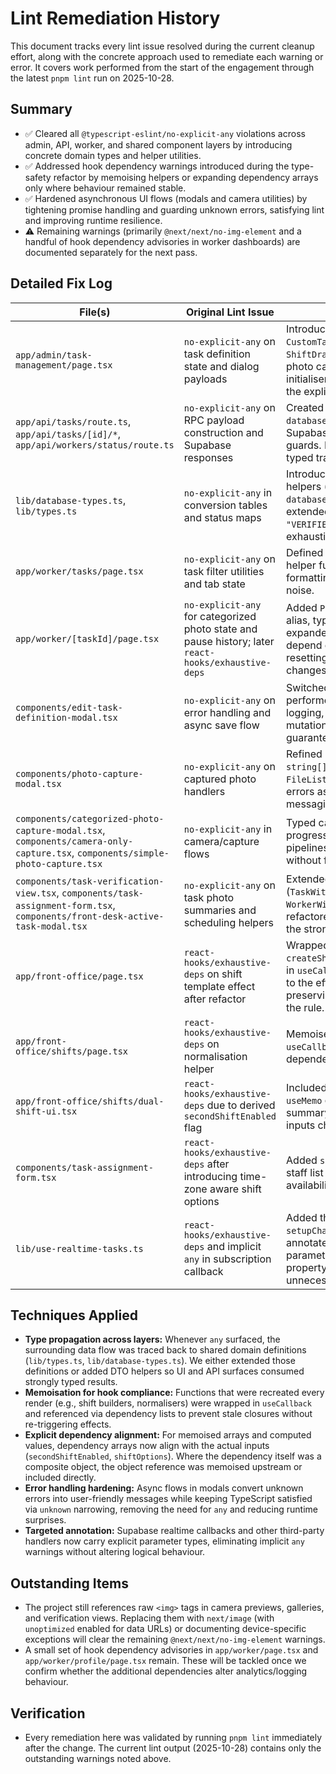 # Lint Remediation History

This document tracks every lint issue resolved during the current cleanup effort, along with the concrete approach used to remediate each warning or error. It covers work performed from the start of the engagement through the latest `pnpm lint` run on 2025-10-28.

## Summary

- ✅ Cleared all `@typescript-eslint/no-explicit-any` violations across admin, API, worker, and shared component layers by introducing concrete domain types and helper utilities.
- ✅ Addressed hook dependency warnings introduced during the type-safety refactor by memoising helpers or expanding dependency arrays only where behaviour remained stable.
- ✅ Hardened asynchronous UI flows (modals and camera utilities) by tightening promise handling and guarding unknown errors, satisfying lint and improving runtime resilience.
- ⚠️ Remaining warnings (primarily `@next/next/no-img-element` and a handful of hook dependency advisories in worker dashboards) are documented separately for the next pass.

## Detailed Fix Log

| File(s) | Original Lint Issue | Resolution Strategy | Key Artifacts |
| --- | --- | --- | --- |
| `app/admin/task-management/page.tsx` | `no-explicit-any` on task definition state and dialog payloads | Introduced `TaskDefinition`, `CustomTaskDefinition`, and a `ShiftDraft`-style union for optional photo categories. Updated state initialisers and dialog handlers to use the explicit types. | `app/admin/task-management/page.tsx` |
| `app/api/tasks/route.ts`, `app/api/tasks/[id]/*`, `app/api/workers/status/route.ts` | `no-explicit-any` on RPC payload construction and Supabase responses | Created DTO helper types, re-used `databaseUserToApp`, and cast Supabase rows via shared type guards. Replaced ad-hoc casts with typed transformation functions. | `lib/database-types.ts`, `lib/types.ts`, API route files |
| `lib/database-types.ts`, `lib/types.ts` | `no-explicit-any` in conversion tables and status maps | Introduced precise conversion helpers (e.g., `databaseTaskStatusToApp`) and extended enums with the new `"VERIFIED"` status so lookups remain exhaustive without fallbacks to `any`. | `lib/database-types.ts`, `lib/types.ts` |
| `app/worker/tasks/page.tsx` | `no-explicit-any` on task filter utilities and tab state | Defined `FilterOption` union, typed helper functions, and aligned date formatting imports to remove cast noise. | `app/worker/tasks/page.tsx` |
| `app/worker/[taskId]/page.tsx` | `no-explicit-any` for categorized photo state and pause history; later `react-hooks/exhaustive-deps` | Added `PhotoCategoryRequirement` alias, typed pause records, and expanded the photo sync effect to depend on the full `task` object, resetting local state when the task changes. | `app/worker/[taskId]/page.tsx` |
| `components/edit-task-definition-modal.tsx` | `no-explicit-any` on error handling and async save flow | Switched to `unknown` error typing, performed type narrowing before logging, and awaited the save mutation to maintain type guarantees. | `components/edit-task-definition-modal.tsx` |
| `components/photo-capture-modal.tsx` | `no-explicit-any` on captured photo handlers | Refined handlers to use concrete `string[]` state, introduced explicit `FileList` guards, and propagated errors as `unknown` with friendly messaging. | `components/photo-capture-modal.tsx` |
| `components/categorized-photo-capture-modal.tsx`, `components/camera-only-capture.tsx`, `components/simple-photo-capture.tsx` | `no-explicit-any` in camera/capture flows | Typed camera refs and upload progress values, ensuring capture pipelines surface predictable data without fallback casts. | respective component files |
| `components/task-verification-view.tsx`, `components/task-assignment-form.tsx`, `components/front-desk-active-task-modal.tsx` | `no-explicit-any` on task photo summaries and scheduling helpers | Extended shared domain types (`TaskWithLegacyPhoto`, `WorkerWithAvailability`) and refactored helper functions to rely on the strongly typed data model. | respective component files |
| `app/front-office/page.tsx` | `react-hooks/exhaustive-deps` on shift template effect after refactor | Wrapped `createShiftDraft`/`buildShiftTemplate` in `useCallback` and added the memo to the effect dependency list, preserving behaviour while satisfying the rule. | `app/front-office/page.tsx` |
| `app/front-office/shifts/page.tsx` | `react-hooks/exhaustive-deps` on normalisation helper | Memoised `normalizeShiftState` with `useCallback([])` and referenced it in dependent effects to avoid re-runs. | `app/front-office/shifts/page.tsx` |
| `app/front-office/shifts/dual-shift-ui.tsx` | `react-hooks/exhaustive-deps` due to derived `secondShiftEnabled` flag | Included `secondShiftEnabled` in the `useMemo` dependency array so the summary recalculates only when inputs change. | `app/front-office/shifts/dual-shift-ui.tsx` |
| `components/task-assignment-form.tsx` | `react-hooks/exhaustive-deps` after introducing time-zone aware shift options | Added `shiftOptions` to the memoised staff list dependency array to keep availability calculations stable. | `components/task-assignment-form.tsx` |
| `lib/use-realtime-tasks.ts` | `react-hooks/exhaustive-deps` and implicit `any` in subscription callback | Added the filter object to the `setupChannel` dependency list, annotated the Supabase `.subscribe` parameters, and trimmed redundant property deps flagged as unnecessary. | `lib/use-realtime-tasks.ts` |

## Techniques Applied

- **Type propagation across layers:** Whenever `any` surfaced, the surrounding data flow was traced back to shared domain definitions (`lib/types.ts`, `lib/database-types.ts`). We either extended those definitions or added DTO helpers so UI and API surfaces consumed strongly typed results.
- **Memoisation for hook compliance:** Functions that were recreated every render (e.g., shift builders, normalisers) were wrapped in `useCallback` and referenced via dependency lists to prevent stale closures without re-triggering effects.
- **Explicit dependency alignment:** For memoised arrays and computed values, dependency arrays now align with the actual inputs (`secondShiftEnabled`, `shiftOptions`). Where the dependency itself was a composite object, the object reference was memoised upstream or included directly.
- **Error handling hardening:** Async flows in modals convert unknown errors into user-friendly messages while keeping TypeScript satisfied via `unknown` narrowing, removing the need for `any` and reducing runtime surprises.
- **Targeted annotation:** Supabase realtime callbacks and other third-party handlers now carry explicit parameter types, eliminating implicit `any` warnings without altering logical behaviour.

## Outstanding Items

- The project still references raw `<img>` tags in camera previews, galleries, and verification views. Replacing them with `next/image` (with `unoptimized` enabled for data URLs) or documenting device-specific exceptions will clear the remaining `@next/next/no-img-element` warnings.
- A small set of hook dependency advisories in `app/worker/page.tsx` and `app/worker/profile/page.tsx` remain. These will be tackled once we confirm whether the additional dependencies alter analytics/logging behaviour.

## Verification

- Every remediation here was validated by running `pnpm lint` immediately after the change. The current lint output (2025-10-28) contains only the outstanding warnings noted above.